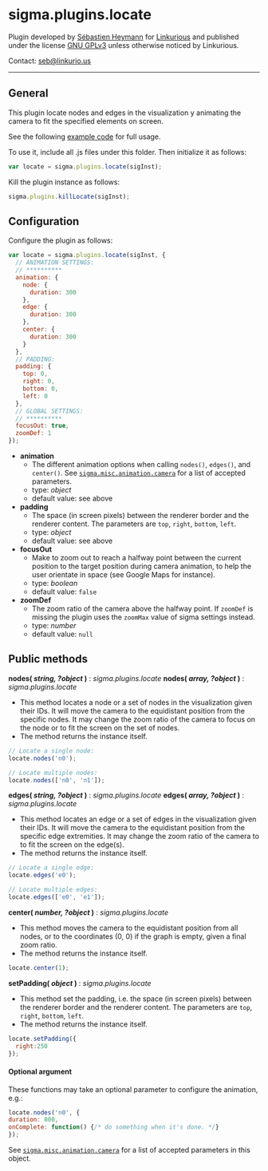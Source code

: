 sigma.plugins.locate
==================

Plugin developed by [Sébastien Heymann](https://github.com/sheymann) for [Linkurious](https://github.com/Linkurious) and published under the license [GNU GPLv3](LICENSE) unless otherwise noticed by Linkurious.

Contact: seb@linkurio.us

---
## General
This plugin locate nodes and edges in the visualization y animating the camera to fit the specified elements on screen.

See the following [example code](../../examples/locate.html) for full usage.

To use it, include all .js files under this folder. Then initialize it as follows:

````javascript
var locate = sigma.plugins.locate(sigInst);
````

Kill the plugin instance as follows:

````javascript
sigma.plugins.killLocate(sigInst);
````

## Configuration

Configure the plugin as follows:

````javascript
var locate = sigma.plugins.locate(sigInst, {
  // ANIMATION SETTINGS:
  // **********
  animation: {
    node: {
      duration: 300
    },
    edge: {
      duration: 300
    },
    center: {
      duration: 300
    }
  },
  // PADDING:
  padding: {
    top: 0,
    right: 0,
    bottom: 0,
    left: 0
  },
  // GLOBAL SETTINGS:
  // **********
  focusOut: true,
  zoomDef: 1
});
````

 * **animation**
   * The different animation options when calling `nodes()`, `edges()`, and `center()`. See [`sigma.misc.animation.camera`](https://github.com/jacomyal/sigma.js/blob/master/src/misc/sigma.misc.animation.js#l47) for a list of accepted parameters.
   * type: *object*
   * default value: see above
 * **padding**
   * The space (in screen pixels) between the renderer border and the renderer content. The parameters are `top`, `right`, `bottom`, `left`.
   * type: *object*
   * default value: see above
 * **focusOut**
   * Make to zoom out to reach a halfway point between the current position to the target position during camera animation, to help the user orientate in space (see Google Maps for instance).
   * type: *boolean*
   * default value: `false`
 * **zoomDef**
   * The zoom ratio of the camera above the halfway point. If `zoomDef` is missing the plugin uses the `zoomMax` value of sigma settings instead.
   * type: *number*
   * default value: `null`


## Public methods

**nodes( *string, ?object* )** : *sigma.plugins.locate*
**nodes( *array, ?object* )** : *sigma.plugins.locate*
 * This method locates a node or a set of nodes in the visualization given their IDs. It will move the camera to the equidistant position from the specific nodes. It may change the zoom ratio of the camera to focus on the node or to fit the screen on the set of nodes.
 * The method returns the instance itself.

````javascript
// Locate a single node:
locate.nodes('n0');

// Locate multiple nodes:
locate.nodes(['n0', 'n1']);
````

**edges( *string, ?object* )** : *sigma.plugins.locate*
**edges( *array, ?object* )** : *sigma.plugins.locate*
 * This method locates an edge or a set of edges in the visualization given their IDs. It will move the camera to the equidistant position from the specific edge extremities. It may change the zoom ratio of the camera to to fit the screen on the edge(s).
 * The method returns the instance itself.

````javascript
// Locate a single edge:
locate.edges('e0');

// Locate multiple edges:
locate.edges(['e0', 'e1']);
````

**center( *number, ?object* )** : *sigma.plugins.locate*
 * This method moves the camera to the equidistant position from all nodes, or to the coordinates (0, 0) if the graph is empty, given a final zoom ratio.
 * The method returns the instance itself.

````javascript
locate.center(1);
````

**setPadding( *object* )** : *sigma.plugins.locate*
 * This method set the padding, i.e. the space (in screen pixels) between the renderer border and the renderer content. The parameters are `top`, `right`, `bottom`, `left`.
 * The method returns the instance itself.

````javascript
locate.setPadding({
  right:250
});
````

#### Optional argument

These functions may take an optional parameter to configure the animation, e.g.:

````javascript
locate.nodes('n0', {
duration: 800,
onComplete: function() {/* do something when it's done. */}
});
````

See [`sigma.misc.animation.camera`](https://github.com/jacomyal/sigma.js/blob/master/src/misc/sigma.misc.animation.js#l47) for a list of accepted parameters in this object.
